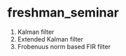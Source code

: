 # freshman_seminar  
1. Kalman filter  
2. Extended Kalman filter  
3. Frobenuus norm based FIR filter
